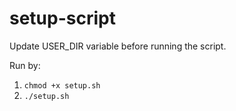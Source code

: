 # setup-script

Update USER_DIR variable before running the script.

Run by:
1. `chmod +x setup.sh`
2. `./setup.sh`

